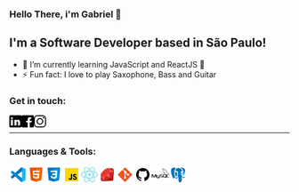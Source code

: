 ### Hello There, i'm Gabriel 👋

## I'm a Software Developer based in São Paulo!

- 🌱 I’m currently learning JavaScript and ReactJS 🤣
- ⚡ Fun fact: I love to play Saxophone, Bass and Guitar

<!-- ### Deezer Playing 🎧

[<img src="https://now-playing-codestackr.vercel.app/api/spotify-playing" alt="codeSTACKr Spotify Playing" width="350" />](https://open.spotify.com/user/swyqyimdc12jajde4vpwd2x1b) -->

### Get in touch:

[<img align="left" alt="Linkedin Icon" width="22px" src="https://github.com/gabrielloppes/gabrielloppes/blob/master/assets/icons/icons8-linkedin-48.png" />][linkedin]
[<img align="left" alt="Facebook Icon" width="22px" src="https://github.com/gabrielloppes/gabrielloppes/blob/master/assets/icons/icons8-facebook-24.png" />][facebook]
[<img align="left" alt="Instagram Icon" width="22px" src="https://github.com/gabrielloppes/gabrielloppes/blob/master/assets/icons/icons8-instagram-26.png" />][instagram]

<br />

---

### Languages & Tools:

[<img align="left" alt="VSCode Icon" width="32px" src="https://github.com/gabrielloppes/gabrielloppes/blob/master/assets/languages-icons/icons8-visual-studio-code-2019-48.png" />][github]

[<img align="left" alt="HTML5 Icon" width="32px" src="https://github.com/gabrielloppes/gabrielloppes/blob/master/assets/languages-icons/icons8-html-5-48.png" />][github]

[<img align="left" alt="CSS3 Icon" width="32px" src="https://github.com/gabrielloppes/gabrielloppes/blob/master/assets/languages-icons/icons8-css3-48.png" />][github]

[<img align="left" alt="Javascript Icon" width="32px" src="https://github.com/gabrielloppes/gabrielloppes/blob/master/assets/languages-icons/icons8-javascript-48.png" />][github]

[<img align="left" alt="React Icon" width="32px" src="https://github.com/gabrielloppes/gabrielloppes/blob/master/assets/languages-icons/icons8-react-native-48.png" />][github]

[<img align="left" alt="Ruby Icon" width="32px" src="https://github.com/gabrielloppes/gabrielloppes/blob/master/assets/languages-icons/icons8-ruby-programming-language-48.png" />][github]

[<img align="left" alt="Git Icon" width="32px" src="https://github.com/gabrielloppes/gabrielloppes/blob/master/assets/languages-icons/icons8-git-48.png" />][github]

[<img align="left" alt="Github Icon" width="32px" src="https://github.com/gabrielloppes/gabrielloppes/blob/master/assets/languages-icons/icons8-github-32.png" />][github]

[<img align="left" alt="Mysql Icon" width="32px" src="https://github.com/gabrielloppes/gabrielloppes/blob/master/assets/languages-icons/icons8-mysql-logo-48.png" />][github]

[<img align="left" alt="PostgreSQL Icon" width="32px" src="https://github.com/gabrielloppes/gabrielloppes/blob/master/assets/languages-icons/icons8-postgresql-48.png" />][github]

<br />
<br />

[linkedin]: https://linkedin.com/in/gabriellopees
[facebook]: https://www.facebook.com/gabrielloppees/
[instagram]: https://www.instagram.com/eugabrielloppes/
[github]: https://www.github.com/gabriellopees
